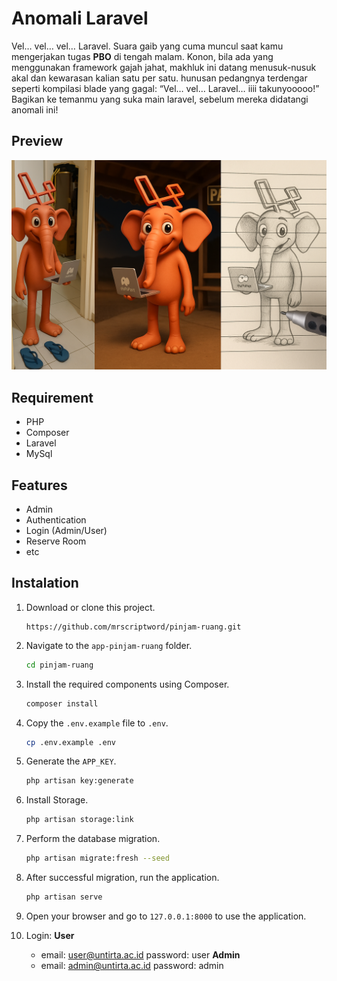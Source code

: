 <!-- 
<p align="center"><a href="https://laravel.com" target="_blank"><img src="https://raw.githubusercontent.com/laravel/art/master/logo-lockup/5%20SVG/2%20CMYK/1%20Full%20Color/laravel-logolockup-cmyk-red.svg" width="400" alt="Laravel Logo"></a></p>
-->

# Anomali Laravel
Vel… vel… vel… Laravel. Suara gaib yang cuma muncul saat kamu mengerjakan tugas **PBO** di tengah malam. Konon, bila ada yang menggunakan framework gajah jahat, makhluk ini datang menusuk-nusuk akal dan kewarasan kalian satu per satu. hunusan pedangnya terdengar seperti kompilasi blade yang gagal: “Vel… vel… Laravel… iiii takunyooooo!”
Bagikan ke temanmu yang suka main laravel, sebelum mereka didatangi anomali ini!
## Preview
<img src="anomali laravel.png" style="max-width:100%">

## Requirement
- PHP
- Composer
- Laravel
- MySql

## Features
-  Admin
-  Authentication
-  Login (Admin/User)
-  Reserve Room
-  etc

## Instalation
1. Download or clone this project.
   ```git
   https://github.com/mrscriptword/pinjam-ruang.git
   ```
2. Navigate to the `app-pinjam-ruang` folder.
   ```sh
   cd pinjam-ruang
   ```
3. Install the required components using Composer.
   ```sh
   composer install
   ```
4. Copy the `.env.example` file to `.env`.
   ```sh
   cp .env.example .env
   ```
5. Generate the `APP_KEY`.
   ```sh
   php artisan key:generate
   ```
6. Install Storage.
   ```sh
   php artisan storage:link
   ```
7. Perform the database migration.
   ```sh
   php artisan migrate:fresh --seed
   ```
8. After successful migration, run the application.
   ```sh
   php artisan serve
   ```
9. Open your browser and go to `127.0.0.1:8000` to use the application.
   
10. Login:
**User**
    - email: user@untirta.ac.id password: user
**Admin**
    - email: admin@untirta.ac.id password: admin 
